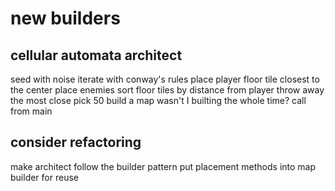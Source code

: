 # new builders

## cellular automata architect

seed with noise
iterate with conway's rules
place player
    floor tile closest to the center
place enemies
    sort floor tiles by distance from player
    throw away the most close
    pick 50
build a map
    wasn't I builting the whole time?
call from main


## consider refactoring

make architect follow the builder pattern
put placement methods into map builder for reuse
